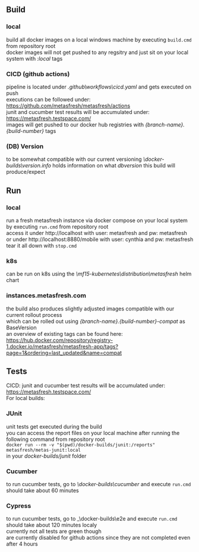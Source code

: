 
## Build

### local
build all docker images on a local windows machine by executing ```build.cmd``` from repository root<br>
docker images will not get pushed to any regsitry and just sit on your local system with _:local_ tags<br>

### CICD (github actions)
pipeline is located under _.github\workflows\cicd.yaml_ and gets executed on push<br>
executions can be followed under: https://github.com/metasfresh/metasfresh/actions<br>
junit and cucumber test results will be accumulated under: https://metasfresh.testspace.com/<br>
images will get pushed to our docker hub registries with _{branch-name}.{build-number}_ tags<br>

### (DB) Version
to be somewhat compatible with our current versioning _\docker-builds\version.info_ holds information on what _dbversion_ this build will produce/expect<br>


## Run

### local
run a fresh metasfresh instance via docker compose on your local system by executing ```run.cmd``` from repository root<br>
access it under http://localhost with user: metasfresh and pw: metasfresh<br>
or under http://localhost:8880/mobile with user: cynthia and pw: metasfresh<br>
tear it all down with ```stop.cmd```<br>

### k8s
can be run on k8s using the _\mf15-kubernetes\distribution\metasfresh_ helm chart<br>

### instances.metasfresh.com
the build also produces slightly adjusted images compatible with our current rollout process<br>
which can be rolled out using _{branch-name}.{build-number}-compat_ as BaseVersion<br>
an overview of existing tags can be found here: https://hub.docker.com/repository/registry-1.docker.io/metasfresh/metasfresh-app/tags?page=1&ordering=last_updated&name=compat<br>


## Tests
CICD: junit and cucumber test results will be accumulated under: https://metasfresh.testspace.com/<br>
For local builds:<br>

### JUnit
unit tests get executed during the build<br>
you can access the report files on your local machine after running the following command from repository root<br>
```docker run --rm -v "$(pwd)/docker-builds/junit:/reports" metasfresh/metas-junit:local```<br>
in your _docker-builds/junit_ folder<br>

### Cucumber
to run cucumber tests, go to _\docker-builds\cucumber_ and execute ```run.cmd```<br>
should take about 60 minutes<br>

### Cypress
to run cucumber tests, go to _\docker-builds\e2e and execute ```run.cmd```<br>
should take about 120 minutes localy<br>
currently not all tests are green though<br>
are currently disabled for github actions since they are not completed even after 4 hours<br>
